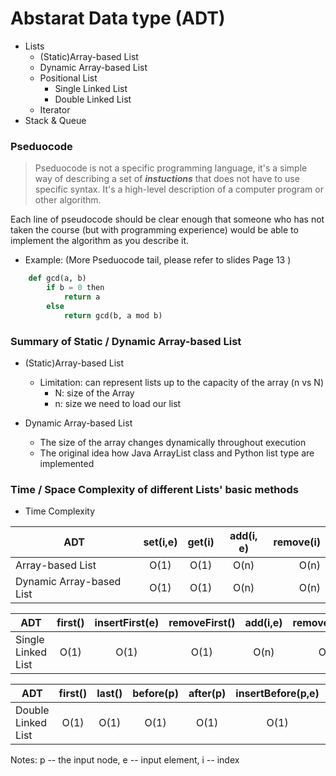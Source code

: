 # Abstarat Data type (ADT)

* Lists
    - (Static)Array-based List
    - Dynamic Array-based List
    - Positional List
        - Single Linked List
        - Double Linked List
    - Iterator
* Stack & Queue

### Pseduocode

> Pseduocode is not a specific programming language, it's a simple way of describing
> a set of **_instuctions_** that does not have to use specific syntax. It's a high-level description of a computer program or other algorithm.

Each line of pseudocode should be clear enough that someone who has not taken the course (but with programming experience) would be able to implement the algorithm as you describe it.

* Example: (More Pseduocode tail, please refer to slides Page 13 )

```Python
    def gcd(a, b)
        if b = 0 then
            return a
        else
            return gcd(b, a mod b)
```
### Summary of Static / Dynamic Array-based List
* (Static)Array-based List
    - Limitation: can represent lists up to the capacity of the array (n vs N)
        - N: size of the Array
        - n: size we need to load our list


* Dynamic Array-based List
    - The size of the array changes dynamically throughout execution
    - The original idea how Java ArrayList class and Python list type are implemented

### Time / Space Complexity of different Lists' basic methods

* Time Complexity

| ADT                      | set(i,e) | get(i)   | add(i, e)| remove(i)|
| ------------------------ |:--------:| :-------:| :-------:| --------:|
| Array-based List         | O(1)     | O(1)     | O(n)     | O(n)     |
| Dynamic Array-based List | O(1)     | O(1)     | O(n)     | O(n)     |

| ADT                      | first()  | insertFirst(e)| removeFirst()| add(i,e) | remove(i)|
| ------------------------ |:--------:| :------------:| :-----------:| :-------:| --------:|
| Single Linked List       | O(1)     | O(1)          | O(1)         | O(n)     | O(n)     |

| ADT                      | first()  | last()  | before(p)  | after(p)  | insertBefore(p,e)  | insertAfter(p,e)  | remove(p)  |
| ------------------------ |:--------:| :------:| :---------:| :--------:| :-----------------:| :----------------:| ----------:|
| Double Linked List       | O(1)     | O(1)    | O(1)       | O(1)      | O(1)               | O(1)              | O(1)       |

Notes: p -- the input node, e -- input element, i -- index
